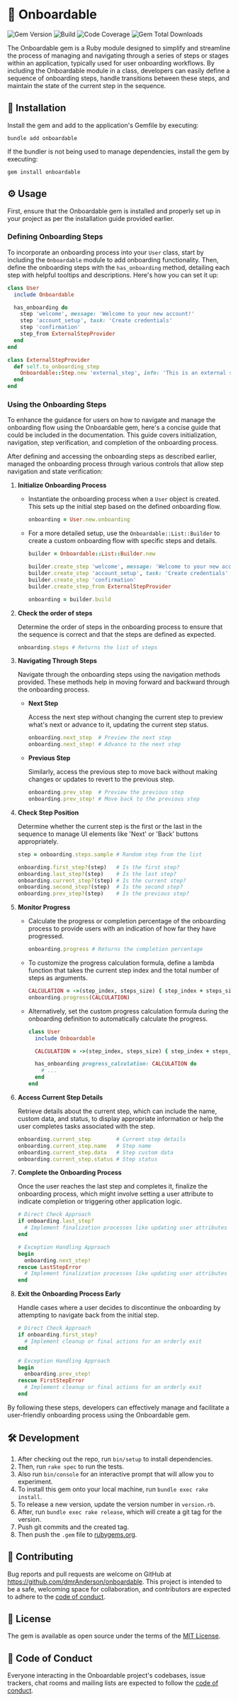 # 🚀 Onboardable

![Gem Version](https://img.shields.io/gem/v/onboardable)
![Build](https://img.shields.io/github/actions/workflow/status/dmrAnderson/onboardable/ci.yml)
![Code Coverage](https://img.shields.io/coverallsCoverage/github/dmrAnderson/onboardable)
![Gem Total Downloads](https://img.shields.io/gem/dt/onboardable)

The Onboardable gem is a Ruby module designed to simplify and streamline the
process of managing and navigating through a series of steps or stages within
an application, typically used for user onboarding workflows. By including
the Onboardable module in a class, developers can easily define a sequence
of onboarding steps, handle transitions between these steps, and maintain
the state of the current step in the sequence.

## 🔌 Installation

Install the gem and add to the application's Gemfile by executing:

```shell
bundle add onboardable
```

If the bundler is not being used to manage dependencies, install the gem by executing:

```shell
gem install onboardable
```

## ⚙️ Usage

First, ensure that the Onboardable gem is installed and properly set up in your
project as per the installation guide provided earlier.

### Defining Onboarding Steps

To incorporate an onboarding process into your `User` class, start by
including the `Onboardable` module to add onboarding functionality. Then,
define the onboarding steps with the `has_onboarding` method, detailing each
step with helpful tooltips and descriptions. Here's how you can set it up:

```ruby
class User
  include Onboardable

  has_onboarding do
    step 'welcome', message: 'Welcome to your new account!'
    step 'account_setup', task: 'Create credentials'
    step 'confirmation'
    step_from ExternalStepProvider
  end
end

class ExternalStepProvider
  def self.to_onboarding_step
    Onboardable::Step.new 'external_step', info: 'This is an external step.'
  end
end
```

### Using the Onboarding Steps

To enhance the guidance for users on how to navigate and manage the
onboarding flow using the Onboardable gem, here's a concise guide that
could be included in the documentation. This guide covers initialization,
navigation, step verification, and completion of the onboarding process.

After defining and accessing the onboarding steps as described
earlier, managed the onboarding process through various controls
that allow step navigation and state verification:

1. **Initialize Onboarding Process**

   - Instantiate the onboarding process when a `User` object is created.
     This sets up the initial step based on the defined onboarding flow.

     ```ruby
     onboarding = User.new.onboarding
     ```

   - For a more detailed setup, use the `Onboardable::List::Builder` to
     create a custom onboarding flow with specific steps and details.

     ```ruby
     builder = Onboardable::List::Builder.new

     builder.create_step 'welcome', message: 'Welcome to your new account!'
     builder.create_step 'account_setup', task: 'Create credentials'
     builder.create_step 'confirmation'
     builder.create_step_from ExternalStepProvider

     onboarding = builder.build
     ```

1. **Check the order of steps**

   Determine the order of steps in the onboarding process to ensure
   that the sequence is correct and that the steps are defined as expected.

   ```ruby
   onboarding.steps # Returns the list of steps
   ```

1. **Navigating Through Steps**

   Navigate through the onboarding steps using the navigation methods provided.
   These methods help in moving forward and backward through the onboarding process.

   - **Next Step**

      Access the next step without changing the current step to preview
      what's next or advance to it, updating the current step status.

      ```ruby
      onboarding.next_step  # Preview the next step
      onboarding.next_step! # Advance to the next step
      ```

   - **Previous Step**

     Similarly, access the previous step to move back without
     making changes or updates to revert to the previous step.

     ```ruby
     onboarding.prev_step  # Preview the previous step
     onboarding.prev_step! # Move back to the previous step
     ```

1. **Check Step Position**

   Determine whether the current step is the first or the last in the sequence
   to manage UI elements like 'Next' or 'Back' buttons appropriately.

   ```ruby
   step = onboarding.steps.sample # Random step from the list

   onboarding.first_step?(step)   # Is the first step?
   onboarding.last_step?(step)    # Is the last step?
   onboarding.current_step?(step) # Is the current step?
   onboarding.second_step?(step)  # Is the second step?
   onboarding.prev_step?(step)    # Is the previous step?
   ```

1. **Monitor Progress**

   - Calculate the progress or completion percentage of the onboarding process
     to provide users with an indication of how far they have progressed.

     ```ruby
     onboarding.progress # Returns the completion percentage
     ```

   - To customize the progress calculation formula, define a lambda function
     that takes the current step index and the total number of steps as arguments.

     ```ruby
     CALCULATION = ->(step_index, steps_size) { step_index + steps_size }
     onboarding.progress(CALCULATION)
     ```

   - Alternatively, set the custom progress calculation formula during the
     onboarding definition to automatically calculate the progress.

     ```ruby
     class User
       include Onboardable

       CALCULATION = ->(step_index, steps_size) { step_index + steps_size }

       has_onboarding progress_calculation: CALCULATION do
         # ...
       end
     end
     ```

1. **Access Current Step Details**

   Retrieve details about the current step, which can include the name,
   custom data, and status, to display appropriate information or help
   the user completes tasks associated with the step.

   ```ruby
   onboarding.current_step        # Current step details
   onboarding.current_step.name   # Step name
   onboarding.current_step.data   # Step custom data
   onboarding.current_step.status # Step status
   ```

1. **Complete the Onboarding Process**

   Once the user reaches the last step and completes it, finalize the
   onboarding process, which might involve setting a user attribute to
   indicate completion or triggering other application logic.

   ```ruby
   # Direct Check Approach
   if onboarding.last_step?
     # Implement finalization processes like updating user attributes
   end

   # Exception Handling Approach
   begin
     onboarding.next_step!
   rescue LastStepError
     # Implement finalization processes like updating user attributes
   end
   ```

1. **Exit the Onboarding Process Early**

   Handle cases where a user decides to discontinue the onboarding
   by attempting to navigate back from the initial step.

   ```ruby
   # Direct Check Approach
   if onboarding.first_step?
     # Implement cleanup or final actions for an orderly exit
   end

   # Exception Handling Approach
   begin
     onboarding.prev_step!
   rescue FirstStepError
     # Implement cleanup or final actions for an orderly exit
   end
   ```

By following these steps, developers can effectively manage and facilitate a
user-friendly onboarding process using the Onboardable gem.

## 🛠 Development

1. After checking out the repo, run `bin/setup` to install dependencies.
1. Then, run `rake spec` to run the tests.
1. Also run `bin/console` for an interactive prompt that will allow you to experiment.
1. To install this gem onto your local machine, run `bundle exec rake install`.
1. To release a new version, update the version number in `version.rb`.
1. After, run `bundle exec rake release`, which will create a git tag for the version.
1. Push git commits and the created tag.
1. Then push the `.gem` file to [rubygems.org](https://rubygems.org).

## 🤝 Contributing

Bug reports and pull requests are welcome on GitHub at <https://github.com/dmrAnderson/onboardable>.
This project is intended to be a safe, welcoming space for collaboration,
and contributors are expected to adhere to the [code of conduct](https://github.com/dmrAnderson/onboardable/blob/main/CODE_OF_CONDUCT.md).

## 📃 License

The gem is available as open source under the terms of the [MIT License](https://opensource.org/licenses/MIT).

## 📜 Code of Conduct

Everyone interacting in the Onboardable project's codebases, issue trackers,
chat rooms and mailing lists are expected to follow the [code of conduct](https://github.com/dmrAnderson/onboardable/blob/main/CODE_OF_CONDUCT.md).
